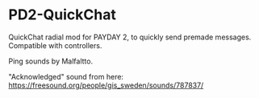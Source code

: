 # PD2-QuickChat
QuickChat radial mod for PAYDAY 2, to quickly send premade messages.
Compatible with controllers.

Ping sounds by Malfaltto.

"Acknowledged" sound from here: https://freesound.org/people/gis_sweden/sounds/787837/
